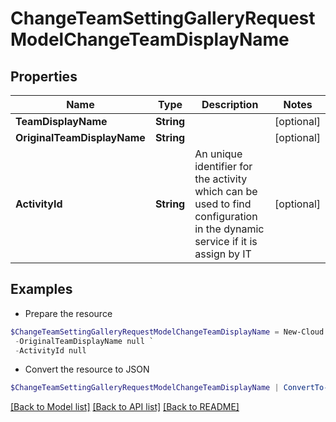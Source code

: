 # ChangeTeamSettingGalleryRequestModelChangeTeamDisplayName
## Properties

Name | Type | Description | Notes
------------ | ------------- | ------------- | -------------
**TeamDisplayName** | **String** |  | [optional] 
**OriginalTeamDisplayName** | **String** |  | [optional] 
**ActivityId** | **String** | An unique identifier for the activity which can be used to find configuration in the dynamic service if it is assign by IT | [optional] 

## Examples

- Prepare the resource
```powershell
$ChangeTeamSettingGalleryRequestModelChangeTeamDisplayName = New-Cloud.Governance.ClientChangeTeamSettingGalleryRequestModelChangeTeamDisplayName  -TeamDisplayName null `
 -OriginalTeamDisplayName null `
 -ActivityId null
```

- Convert the resource to JSON
```powershell
$ChangeTeamSettingGalleryRequestModelChangeTeamDisplayName | ConvertTo-JSON
```

[[Back to Model list]](../README.md#documentation-for-models) [[Back to API list]](../README.md#documentation-for-api-endpoints) [[Back to README]](../README.md)

